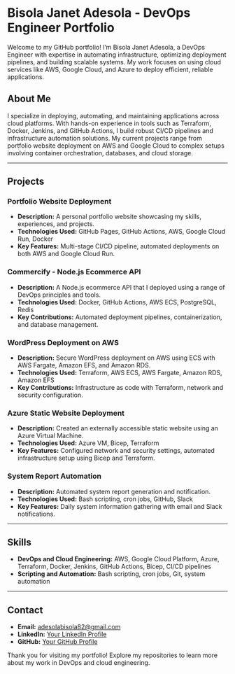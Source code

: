 
# Bisola Janet Adesola - DevOps Engineer Portfolio

Welcome to my GitHub portfolio! I’m Bisola Janet Adesola, a DevOps Engineer with expertise in automating infrastructure, optimizing deployment pipelines, and building scalable systems. My work focuses on using cloud services like AWS, Google Cloud, and Azure to deploy efficient, reliable applications.

## About Me

I specialize in deploying, automating, and maintaining applications across cloud platforms. With hands-on experience in tools such as Terraform, Docker, Jenkins, and GitHub Actions, I build robust CI/CD pipelines and infrastructure automation solutions. My current projects range from portfolio website deployment on AWS and Google Cloud to complex setups involving container orchestration, databases, and cloud storage.

---

## Projects

### Portfolio Website Deployment
- **Description:** A personal portfolio website showcasing my skills, experiences, and projects.
- **Technologies Used:** GitHub Pages, GitHub Actions, AWS, Google Cloud Run, Docker
- **Key Features:** Multi-stage CI/CD pipeline, automated deployments on both AWS and Google Cloud Run.

### Commercify - Node.js Ecommerce API
- **Description:** A Node.js ecommerce API that I deployed using a range of DevOps principles and tools.
- **Technologies Used:** Docker, GitHub Actions, AWS ECS, PostgreSQL, Redis
- **Key Contributions:** Automated deployment pipelines, containerization, and database management.

### WordPress Deployment on AWS
- **Description:** Secure WordPress deployment on AWS using ECS with AWS Fargate, Amazon EFS, and Amazon RDS.
- **Technologies Used:** Terraform, AWS ECS, AWS Fargate, Amazon RDS, Amazon EFS
- **Key Contributions:** Infrastructure as code with Terraform, network and security configuration.

### Azure Static Website Deployment
- **Description:** Created an externally accessible static website using an Azure Virtual Machine.
- **Technologies Used:** Azure VM, Bicep, Terraform
- **Key Features:** Configured network and security settings, automated infrastructure setup using Bicep and Terraform.

### System Report Automation
- **Description:** Automated system report generation and notification.
- **Technologies Used:** Bash scripting, cron jobs, GitHub, Slack
- **Key Features:** Daily system information gathering with email and Slack notifications.

---

## Skills

- **DevOps and Cloud Engineering:** AWS, Google Cloud Platform, Azure, Terraform, Docker, Jenkins, GitHub Actions, Bicep, CI/CD pipelines
- **Scripting and Automation:** Bash scripting, cron jobs, Git, system automation

---

## Contact

- **Email:** adesolabisola82@gmail.com
- **LinkedIn:** [Your LinkedIn Profile](www.linkedin.com/in/bisola-adesola)
- **GitHub:** [Your GitHub Profile](https://github.com/Bisola-Adesola/Bisola-Adesola)

Thank you for visiting my portfolio! Explore my repositories to learn more about my work in DevOps and cloud engineering.